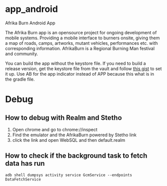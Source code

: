 # app_android
Afrika Burn Android App

The Afrika Burn app is an opensource project for ongoing development of mobile systems. Providing a mobile interface to burners onsite, giving them a map of roads, camps, artworks, mutant vehicles, performances etc. with corresponding information. AfrikaBurn is a Regional Burning Man festival and community.

You can build the app without the keystore file. If you need to build a release version, get the keystore file from the vault and follow [this gist](https://gist.github.com/maiatoday/2df1e24224b9def4fa0b11cd2d5a6ff6) to set it up. Use AB for the app indicator instead of APP because this what is in the gradle file.

# Debug
## How to debug with Realm and Stetho
1. Open chrome and go to chrome://inspect
2. Find the emulator and the AfrikaBurn powered by Stetho link
3. click the link and open WebSQL and then default.realm 

## How to check if the background task to fetch data has run
` adb shell dumpsys activity service GcmService --endpoints DataFetchService
`
